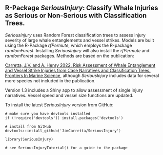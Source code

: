 ## R-Package *SeriousInjury*: Classify Whale Injuries as Serious or Non-Serious with Classification Trees.


*SeriousInjury* uses Random Forest classification trees to assess injury severity of large whale entanglements and vessel 
strikes. Models are built using the R-Package *rfPermute*, which employs the R-package *randomForest*. Installing 
*SeriousInjury* will also install the *rfPermute* and *randomForest* packages. Methods are based on the publication:

[Carretta, J.V. and A. Henry 2022. Risk Assessment of Whale Entanglement and Vessel Strike Injuries from Case Narratives and Classification Trees. Frontiers In Marine Science](https://www.frontiersin.org/articles/10.3389/fmars.2022.863070/abstract), although *SeriousInjury* includes data for several more species not included in the publication.

Version 1.3 includes a Shiny app to allow assessment of single injury narratives. Vessel speed and vessel size functions are updated.

To install the latest *SeriousInjury* version from GitHub:
```
# make sure you have devtools installed
if (!require('devtools')) install.packages('devtools')

# install from GitHub
devtools::install_github('JimCarretta/SeriousInjury')

library(SeriousInjury)

# see SeriousInjuryTutorial() for a guide to the package

```

